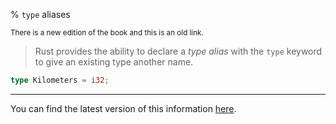 % `type` aliases

<small>There is a new edition of the book and this is an old link.</small>

> Rust provides the ability to declare a _type alias_ with the `type` keyword to give an existing type another name.

```rust
type Kilometers = i32;
```

---

You can find the latest version of this information
[here](ch19-04-advanced-types.html#creating-type-synonyms-with-type-aliases).